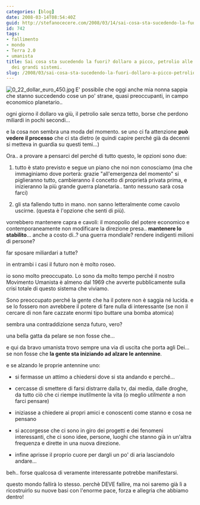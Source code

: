```yaml
---
categories: [blog]
date: 2008-03-14T08:54:40Z
guid: http://stefanocecere.com/2008/03/14/sai-cosa-sta-sucedendo-la-fuori-dollaro-a-picco-petrolio-alle-stelle-fallimento-dei-grandi-sistemi/
id: 742
tags:
- fallimento
- mondo
- Terra 2.0
- umanista
title: Sai cosa sta sucedendo la fuori? dollaro a picco, petrolio alle stelle, fallimento
  dei grandi sistemi.
slug: /2008/03/sai-cosa-sta-sucedendo-la-fuori-dollaro-a-picco-petrolio-alle-stelle-fallimento-dei-grandi-sistemi/
---
```


<img src='http://stefanocecere.com/wp-content/uploads/sites/3/2008/03/0_22_dollar_euro_450.jpg' alt='0_22_dollar_euro_450.jpg' align="left" />E' possibile che oggi anche mia nonna sappia che stanno succedendo cose un po' strane, quasi preoccupanti, in campo economico planetario..
  
ogni giorno il dollaro va giù, il petrolio sale senza tetto, borse che perdono miliardi in pochi secondi…
  
e la cosa non sembra una moda del momento. se uno ci fa attenzione **può vedere il processo** che ci sta dietro (e quindi capire perché già da decenni si metteva in guardia su questi temi…)

Ora.. a provare a pensarci del perché di tutto questo, le opzioni sono due:
  
1) tutto è stato previsto e segue un piano che noi non conosciamo (ma che immaginiamo dove porterà: grazie "all'emergenza del momento" si piglieranno tutto, cambieranno il concetto di proprietà privata prima, e inizieranno la più grande guerra planetaria.. tanto nessuno sarà cosa farci)
  
2) gli sta fallendo tutto in mano. non sanno letteralmente come cavolo uscirne. (questa è l'opzione che senti di più).
  
vorrebbero mantenere capra e cavoli: il monopolio del potere economico e contemporaneamente non modificare la direzione presa.. **mantenere lo stabilito**… anche a costo di..? una guerra mondiale? rendere indigenti milioni di persone?
  
far sposare miliardari a tutte?

in entrambi i casi il futuro non è molto roseo.
  
io sono molto preoccupato. Lo sono da molto tempo perché il nostro Movimento Umanista è almeno dal 1969 che avverte pubblicamente sulla crisi totale di questo sistema che viviamo.
  
Sono preoccupato perché la gente che ha il potere non è saggia né lucida. e se lo fossero non avrebbere il potere di fare nulla di interessante (se non il cercare di non fare cazzate enormi tipo buttare una bomba atomica)
  
sembra una contraddizione senza futuro, vero?

una bella gatta da pelare se non fosse che…
  
e qui da bravo umanista trovo sempre una via di uscita che porta agli Dei… se non fosse che **la gente sta iniziando ad alzare le antennine**.
  
e se alzando le proprie antennine uno:
  
- si fermasse un attimo a chiedersi dove si sta andando e perché…
  
- cercasse di smettere di farsi distrarre dalla tv, dai media, dalle droghe, da tutto ciò che ci riempe inutilmente la vita (o meglio _utilmente_ a non farci pensare)
  
- iniziasse a chiedere ai propri amici e conoscenti come stanno e cosa ne pensano
  
- si accorgesse che ci sono in giro dei progetti e dei fenomeni interessanti, che ci sono idee, persone, luoghi che stanno già in un'altra frequenza e dirette in una nuova direzione.
  
- infine aprisse il proprio cuore per dargli un po' di aria lasciandolo andare…

beh.. forse qualcosa di veramente interessante potrebbe manifestarsi.
  
questo mondo fallirà lo stesso. perchè DEVE fallire, ma noi saremo già lì a ricostruirlo su nuove basi con l'enorme pace, forza e allegria che abbiamo dentro!